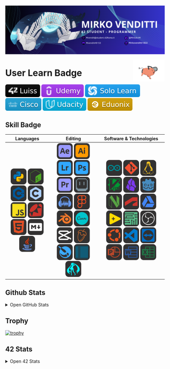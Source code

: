 ![Start Card Mirko Venditti](https://github.com/MirkokriM/mirkokrim/blob/main/start_card/dark.png)

<div valign="left">
	<img width="20%" align="right" src="https://github.com/MirkokriM/gifs/blob/main/giffes/Pochita%20best%20dogt.gif">
</div>

# User Learn Badge 
<div align="left"> 
	<img src="badges/_userlearning/42_Luiss.svg"/>
	<img src="badges/_userlearning/Udemy.svg"/>
	<img src="badges/_userlearning/Solo_Learn.svg"/>
	<img src="badges/_userlearning/Cisco.svg"/>
	<img src="badges/_userlearning/Udacity.svg"/>
	<img src="badges/_userlearning/Eduonix.svg"/>
	<!---
	</td></tr></table> <img src="https://komarev.com/ghpvc/?username=MirkokriM&&style=for-the-badge&&color=902ade&&label=views"/>
	--->
</div>

## Skill Badge

| Languages | Editing | Software & Technologies |
|-----------|---------|------------------------|
| <div align="center"> <img src="badges_icon/python.svg" width="50" height="50"/> <img src="badges_icon/bash.svg" width="50" height="50"/> <img src="badges_icon/cpp.svg" width="50" height="50"/> <img src="badges_icon/c.svg" width="50" height="50"/> <img src="badges_icon/js.svg" width="50" height="50"/> <img src="badges_icon/ruby.svg" width="50" height="50"/> <img src="badges_icon/html.svg" width="50" height="50"/> <img src="badges_icon/md.svg" width="50" height="50"/> <img src="badges_icon/java.svg" width="50" height="50"/> | <div align="center"> <img src="badges_icon/aftereffects.svg" width="50" height="50"/> <img src="badges_icon/illustrator.svg" width="50" height="50"/> <img src="badges_icon/lightroom.svg" width="50" height="50"/> <img src="badges_icon/photoshop.svg" width="50" height="50"/> <img src="badges_icon/premiere.svg" width="50" height="50"/> <img src="badges_icon/aseprite.svg" width="50" height="50"/> <img src="badges_icon/audacity.svg" width="50" height="50"/> <img src="badges_icon/figma.svg" width="50" height="50"/> <img src="badges_icon/blender.svg" width="50" height="50"/> <img src="badges_icon/canva.svg" width="50" height="50"/> <img src="badges_icon/cupcut.svg" width="50" height="50"/> <img src="badges_icon/flstudio.svg" width="50" height="50"/> <img src="badges_icon/krita.svg" width="50" height="50"/> <img src="badges_icon/shotcut.svg" width="50" height="50"/> <img src="badges_icon/vocaloid.svg" width="50" height="50"/> | <div align="center"> <img src="badges_icon/arduino.svg" width="50" height="50"/> <img src="badges_icon/git.svg" width="50" height="50"/> <img src="badges_icon/linux.svg" width="50" height="50"/> <img src="badges_icon/vim.svg" width="50" height="50"/> <img src="badges_icon/obsidian.svg" width="50" height="50"/> <img src="badges_icon/godot.svg" width="50" height="50"/> <img src="badges_icon/neovim.svg" width="50" height="50"/> <img src="badges_icon/autodesk.svg" width="50" height="50"/> <img src="badges_icon/drive.svg" width="50" height="50"/> <img src="badges_icon/labview.svg" width="50" height="50"/> <img src="badges_icon/multisim.svg" width="50" height="50"/> <img src="badges_icon/obs.svg" width="50" height="50"/> <img src="badges_icon/ubuntu.svg" width="50" height="50"/> <img src="badges_icon/vscode.svg" width="50" height="50"/> <img src="badges_icon/teamviewer.svg" width="50" height="50"/> <img src="badges_icon/powerpoint.svg" width="50" height="50"/> <img src="badges_icon/word.svg" width="50" height="50"/> <img src="badges_icon/excell.svg" width="50" height="50"/>|


<!---
## Skill Badge

<table border = 3 <table><tr><td valign="top" align="center" width="20%">


### Languages
<div align="center">
	<img src="badges/Languages/Python.svg"/>
	<img src="badges/Languages/Bash.svg"/>
	<img src="badges/Languages/C++.svg"/>
	<img src="badges/Languages/C.svg"/>
	<img src="badges/Languages/Java.svg"/>
	<img src="badges/Languages/Ruby.svg"/>
	<img src="badges/Languages/JavaScript.svg"/>
	<img src="badges/Languages/HTML5.svg"/>
	
</div>

</td><td valign="top" align="center" width="35%">

### Editing
<div align="center">
	<img src="badges/Editing/Adobe_After_Effects.svg"/>
	<img src="badges/Editing/Adobe_Illustrator.svg"/>
	<img src="badges/Editing/Adobe_Lightroom.svg"/>
	<img src="badges/Editing/Adobe_Photoshop.svg"/>
	<img src="badges/Editing/Adobe_Premiere_Pro.svg"/>
	<img src="badges/Editing/Aseprite.svg"/>
	<img src="badges/Editing/Audacity.svg"/>
	<img src="badges/Editing/Blender.svg"/>
	<img src="badges/Editing/Canva.svg"/>
	<img src="badges/Editing/CapCut.svg"/>
	<img src="badges/Editing/FL_Studio.svg"/>
	<img src="badges/Editing/Krita.svg"/>
	<img src="badges/Editing/Shotcut.svg"/>
	<img src="badges/Editing/Vocaloid.svg"/>
	
</div>
	
</td><td valign="top" align="center" width="30%">

### Software & Technologies
<div align="center">
	<img src="badges/Software _&_technologies/Arduino.svg"/>
	<img src="badges/Software _&_technologies/Git.svg"/>
	<img src="badges/Software _&_technologies/Linux.svg"/>
	<img src="badges/Software _&_technologies/Vim.svg"/>
	<img src="badges/Software _&_technologies/Autodesk.svg"/>
	<img src="badges/Software _&_technologies/Godot_Engine.svg"/>
	<img src="badges/Software _&_technologies/Google_Drive.svg"/>
	<img src="badges/Software _&_technologies/LabVIEW.svg"/>
	<img src="badges/Software _&_technologies/Multisim.svg"/>
	<img src="badges/Software _&_technologies/OBS_Studio.svg"/>
	<img src="badges/Software _&_technologies/Ubuntu.svg"/>
	<img src="badges/Software _&_technologies/Visual_Studio_Code.svg"/>
</div>

</td></tr></table>
--->

## Github Stats
<details>
<summary> Open GitHub Stats</summary>
<tr>
<td> <!-- https://streak-stats.demolab.com/demo/ -->
	<a href="https://github.com/MirkokriM">
		<img src="https://github-readme-stats-sigma-five.vercel.app/api?username=MirkokriM&show_icons=true&count_private=true&bg_color=30,4A148C,9C27B0&title_color=ffffff&text_color=ffffff&icon_color=ffffff" width="49%" >
	</a> 
</td>
<td>
	<a href="https://github.com/MirkokriM?tab=repositories">
		<img src="https://streak-stats.demolab.com?user=MirkokriM&theme=gruvbox-duo&date_format=n%2Fj%5B%2FY%5D&mode=weekly&background=40%2CB650BF%2CE50E4F&fire=FFFFFF&currStreakLabel=FFFFFF&ring=FFFFFF&sideNums=FFFFFF&dates=FFFFFF&sideLabels=FFFFFF&currStreakNum=FFFFFF&border=ffffff" width="49%" >
	</a>
	<a href="https://github.com/MirkokriM/42_Common_Core">
                <img src="https://github-readme-stats-sigma-five.vercel.app/api/pin/?username=MirkokriM&repo=42_Common_Core&bg_color=10,CC6483,b650bf&title_color=ffffff&text_color=ffffff&icon_color=ffffff&hide=contribs,prs&cache_seconds=86400&hide_border=TRUE" width="49%" />
	
</td>
</tr>

<a href="https://github.com/MirkokriM/My_Piscine">
  <img src="https://github-readme-stats-sigma-five.vercel.app/api/pin/?username=MirkokriM&repo=My_Piscine&hide_border=TRUE&bg_color=10,b650bf,E50E4F&title_color=ffffff&text_color=ffffff&icon_color=ffffff&hide=contribs,prs&cache_seconds=86400" width="49%"/>
</a>
<!---
<a href="https://github.com/MirkokriM/42_Common_Core">
  <img align="center" src="https://github-readme-stats.vercel.app/api/pin/?username=MirkokriM&repo=42_Common_Core" />
</a>
--->
</details>

## Trophy
[![trophy](https://github-profile-trophy.vercel.app/?username=MirkokriM&no-frame=true&column=7&theme=discord)](https://github.com/ryo-ma/github-profile-trophy) 

## 42 Stats
<details>
<summary> Open 42 Stats</summary>
<img align=left src= "https://badge.mediaplus.ma/starryblue/mivendit?1337Badge=off&UM6P=off" >

<!---
<img align=left src= "https://badge42.vercel.app/api/v2/cldu2s4nx00440gl8a0gi877d/stats?cursusId=9&coalitionId=170" >
--->
	
<!--
<img src="https://metrics.lecoq.io/MirkokriM?template=terminal&base.repositories=0&languages=1&base=header%2C%20activity%2C%20community%2C%20repositories%2C%20metadata&base.indepth=false&base.hireable=false&base.skip=false&languages=false&languages.limit=8&languages.threshold=0%25&languages.other=false&languages.colors=github&languages.sections=most-used&languages.indepth=false&languages.analysis.timeout=15&languages.analysis.timeout.repositories=7.5&languages.categories=markup%2C%20programming&languages.recent.categories=markup%2C%20programming&languages.recent.load=300&languages.recent.days=14&config.timezone=Europe%2FRome&config.display=regular" width="38%">
 

![Alt text](https://spotify-recently-played-readme.vercel.app/api?user=84qxqysyfoxek4dxt23i9fepf)
-->

<!--
![Profile views counter](https://komarev.com/ghpvc/?username=MirkokriM&&style=for-the-badge&&color=902ade&&label=views)
Visit the github of this guy!
-->
</details>
